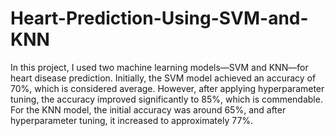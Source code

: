 # Heart-Prediction-Using-SVM-and-KNN
In this project, I used two machine learning models—SVM and KNN—for heart disease prediction.
Initially, the SVM model achieved an accuracy of 70%, which is considered average. However, after applying hyperparameter tuning, the accuracy improved significantly to 85%, which is commendable.
For the KNN model, the initial accuracy was around 65%, and after hyperparameter tuning, it increased to approximately 77%. 
